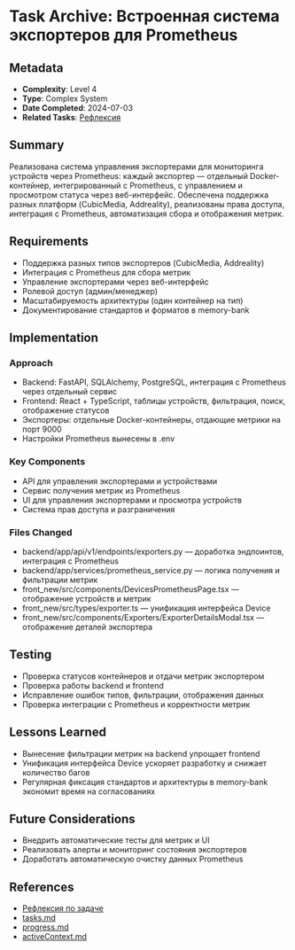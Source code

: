# Task Archive: Встроенная система экспортеров для Prometheus

## Metadata
- **Complexity**: Level 4
- **Type**: Complex System
- **Date Completed**: 2024-07-03
- **Related Tasks**: [Рефлексия](../reflection/reflection-exporters-prometheus.md)

## Summary
Реализована система управления экспортерами для мониторинга устройств через Prometheus: каждый экспортер — отдельный Docker-контейнер, интегрированный с Prometheus, с управлением и просмотром статуса через веб-интерфейс. Обеспечена поддержка разных платформ (CubicMedia, Addreality), реализованы права доступа, интеграция с Prometheus, автоматизация сбора и отображения метрик.

## Requirements
- Поддержка разных типов экспортеров (CubicMedia, Addreality)
- Интеграция с Prometheus для сбора метрик
- Управление экспортерами через веб-интерфейс
- Ролевой доступ (админ/менеджер)
- Масштабируемость архитектуры (один контейнер на тип)
- Документирование стандартов и форматов в memory-bank

## Implementation
### Approach
- Backend: FastAPI, SQLAlchemy, PostgreSQL, интеграция с Prometheus через отдельный сервис
- Frontend: React + TypeScript, таблицы устройств, фильтрация, поиск, отображение статусов
- Экспортеры: отдельные Docker-контейнеры, отдающие метрики на порт 9000
- Настройки Prometheus вынесены в .env

### Key Components
- API для управления экспортерами и устройствами
- Сервис получения метрик из Prometheus
- UI для управления экспортерами и просмотра устройств
- Система прав доступа и разграничения

### Files Changed
- backend/app/api/v1/endpoints/exporters.py — доработка эндпоинтов, интеграция с Prometheus
- backend/app/services/prometheus_service.py — логика получения и фильтрации метрик
- front_new/src/components/DevicesPrometheusPage.tsx — отображение устройств и метрик
- front_new/src/types/exporter.ts — унификация интерфейса Device
- front_new/src/components/Exporters/ExporterDetailsModal.tsx — отображение деталей экспортера

## Testing
- Проверка статусов контейнеров и отдачи метрик экспортером
- Проверка работы backend и frontend
- Исправление ошибок типов, фильтрации, отображения данных
- Проверка интеграции с Prometheus и корректности метрик

## Lessons Learned
- Вынесение фильтрации метрик на backend упрощает frontend
- Унификация интерфейса Device ускоряет разработку и снижает количество багов
- Регулярная фиксация стандартов и архитектуры в memory-bank экономит время на согласованиях

## Future Considerations
- Внедрить автоматические тесты для метрик и UI
- Реализовать алерты и мониторинг состояния экспортеров
- Доработать автоматическую очистку данных Prometheus

## References
- [Рефлексия по задаче](../reflection/reflection-exporters-prometheus.md)
- [tasks.md](../tasks.md)
- [progress.md](../progress.md)
- [activeContext.md](../activeContext.md) 
